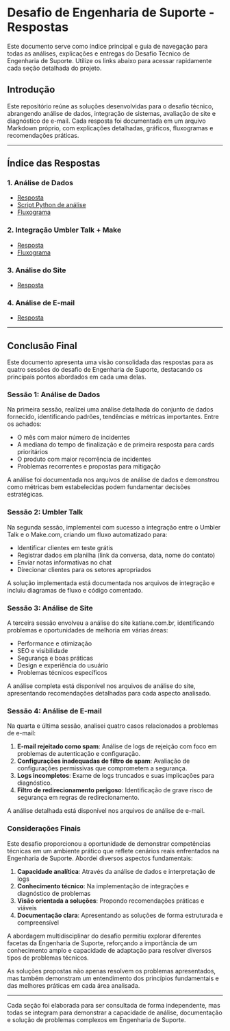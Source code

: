 # Desafio de Engenharia de Suporte - Respostas

Este documento serve como índice principal e guia de navegação para todas as análises, explicações e entregas do Desafio Técnico de Engenharia de Suporte. Utilize os links abaixo para acessar rapidamente cada seção detalhada do projeto.

## Introdução

Este repositório reúne as soluções desenvolvidas para o desafio técnico, abrangendo análise de dados, integração de sistemas, avaliação de site e diagnóstico de e-mail. Cada resposta foi documentada em um arquivo Markdown próprio, com explicações detalhadas, gráficos, fluxogramas e recomendações práticas.

---

## Índice das Respostas

### 1. Análise de Dados
- [Resposta](./analise_dados.md)
- [Script Python de análise](../scripts/analise_dados_sessao_2.py)
- [Fluxograma](../diagrams/diagrama_sessao_2.mmd)

### 2. Integração Umbler Talk + Make
- [Resposta](./utalk_make.md)
- [Fluxograma](../diagrams/flowchart%20TD.mmd)

### 3. Análise do Site
- [Resposta](./site.md)

### 4. Análise de E-mail
- [Resposta](./email.md)

---

## Conclusão Final

Este documento apresenta uma visão consolidada das respostas para as quatro sessões do desafio de Engenharia de Suporte, destacando os principais pontos abordados em cada uma delas.

### Sessão 1: Análise de Dados

Na primeira sessão, realizei uma análise detalhada do conjunto de dados fornecido, identificando padrões, tendências e métricas importantes. Entre os achados:

- O mês com maior número de incidentes
- A mediana do tempo de finalização e de primeira resposta para cards prioritários
- O produto com maior recorrência de incidentes
- Problemas recorrentes e propostas para mitigação

A análise foi documentada nos arquivos de análise de dados e demonstrou como métricas bem estabelecidas podem fundamentar decisões estratégicas.

### Sessão 2: Umbler Talk

Na segunda sessão, implementei com sucesso a integração entre o Umbler Talk e o Make.com, criando um fluxo automatizado para:

- Identificar clientes em teste grátis
- Registrar dados em planilha (link da conversa, data, nome do contato)
- Enviar notas informativas no chat
- Direcionar clientes para os setores apropriados

A solução implementada está documentada nos arquivos de integração e incluiu diagramas de fluxo e código comentado.

### Sessão 3: Análise de Site

A terceira sessão envolveu a análise do site katiane.com.br, identificando problemas e oportunidades de melhoria em várias áreas:

- Performance e otimização
- SEO e visibilidade
- Segurança e boas práticas
- Design e experiência do usuário
- Problemas técnicos específicos

A análise completa está disponível nos arquivos de análise do site, apresentando recomendações detalhadas para cada aspecto analisado.

### Sessão 4: Análise de E-mail

Na quarta e última sessão, analisei quatro casos relacionados a problemas de e-mail:

1. **E-mail rejeitado como spam**: Análise de logs de rejeição com foco em problemas de autenticação e configuração.
2. **Configurações inadequadas de filtro de spam**: Avaliação de configurações permissivas que comprometem a segurança.
3. **Logs incompletos**: Exame de logs truncados e suas implicações para diagnóstico.
4. **Filtro de redirecionamento perigoso**: Identificação de grave risco de segurança em regras de redirecionamento.

A análise detalhada está disponível nos arquivos de análise de e-mail.

### Considerações Finais

Este desafio proporcionou a oportunidade de demonstrar competências técnicas em um ambiente prático que reflete cenários reais enfrentados na Engenharia de Suporte. Abordei diversos aspectos fundamentais:

1. **Capacidade analítica**: Através da análise de dados e interpretação de logs
2. **Conhecimento técnico**: Na implementação de integrações e diagnóstico de problemas
3. **Visão orientada a soluções**: Propondo recomendações práticas e viáveis
4. **Documentação clara**: Apresentando as soluções de forma estruturada e compreensível

A abordagem multidisciplinar do desafio permitiu explorar diferentes facetas da Engenharia de Suporte, reforçando a importância de um conhecimento amplo e capacidade de adaptação para resolver diversos tipos de problemas técnicos.

As soluções propostas não apenas resolvem os problemas apresentados, mas também demonstram um entendimento dos princípios fundamentais e das melhores práticas em cada área analisada.

---

Cada seção foi elaborada para ser consultada de forma independente, mas todas se integram para demonstrar a capacidade de análise, documentação e solução de problemas complexos em Engenharia de Suporte.
